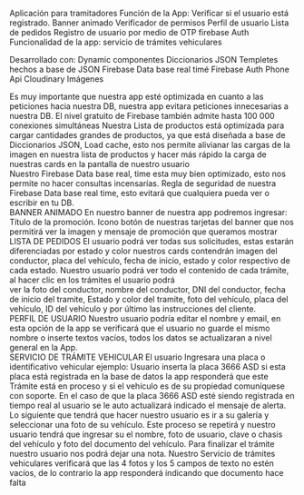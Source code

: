Aplicación para tramitadores 
Función de la App: 
Verificar si el usuario está registrado.
 Banner animado Verificador de permisos Perfil de usuario Lista de pedidos Registro de usuario por medio de OTP firebase Auth 
Funcionalidad de la app: servicio de trámites vehiculares 

Desarrollado con: 
Dynamic  componentes 
Diccionarios JSON 
Templetes hechos a base de JSON 
Firebase Data base real timé 
Firebase Auth Phone  
Api Cloudinary Imágenes

Es muy importante que nuestra app esté optimizada en cuanto a las peticiones hacia nuestra DB,
nuestra app evitara peticiones innecesarias a nuestra DB. 
El nivel gratuito de Firebase también admite hasta 100 000 conexiones simultáneas 
 Nuestra Lista de productos está optimizada para cargar cantidades grandes de productos, 
 ya que está diseñada a base de Diccionarios JSON, Load cache, esto nos permite alivianar 
 las cargas de la imagen en nuestra lista de productos y hacer más rápido la carga de nuestras cards en la pantalla de nuestro usuario  
Nuestro Firebase Data base real, time esta muy bien optimizado, esto nos permite no hacer consultas incensarías.
  Regla de seguridad de nuestra Firebase Data base real time, esto evitará que cualquiera pueda ver o escribir en tu DB.  
 BANNER ANIMADO
 En nuestro banner de nuestra app podremos ingresar: 
Título de la promoción. 
Icono botón de nuestras tarjetas del banner que nos permitirá ver la imagen y mensaje de promoción que queramos mostrar 
 LISTA DE PEDIDOS
 El usuario podrá ver todas sus solicitudes, estas estarán diferenciadas por estado y color
 nuestros cards contendrán imagen del conductor, placa del vehículo, fecha 
 de inicio, estado y color respectivo de cada estado. 
 Nuestro usuario podrá ver todo el contenido de cada trámite, al hacer clic en los trámites el usuario podrá  
 ver la foto del conductor, nombre del conductor, DNI del conductor, fecha de inicio del tramite, Estado y color del tramite, 
 foto del vehículo, placa del vehículo, ID del vehículo y por último las instrucciones del cliente.  
PERFIL DE USUARIO
 Nuestro usuario podría editar el nombre y email, en esta opción de la app se verificará que el 
 usuario no guarde el mismo nombre o inserte textos vacíos, todos los datos se actualizaran a nivel general en la App.  
SERVICIO DE TRÁMITE VEHICULAR
 El usuario Ingresara una placa o identificativo vehicular  ejemplo: 
 Usuario inserta la placa 3666 ASD si esta placa está registrada en la base de datos 
 la app responderá que este Trámite está en proceso y si el vehículo es de su propiedad comuníquese con soporte. 
En el caso de que la placa 3666 ASD esté siendo registrada en tiempo real al 
usuario se le auto actualizará indicado el mensaje de alerta. Lo siguiente que tendrá que hacer nuestro usuario es ir a su galería y seleccionar una foto de su vehículo. 
Este proceso se repetirá y nuestro usuario tendrá que ingresar su el nombre,
foto de usuario, clave o chasis del vehículo y foto del documento del vehículo. 
Para finalizar el trámite nuestro usuario nos podrá dejar una nota. Nuestro Servicio 
de trámites vehiculares verificará que las 4 fotos y los 5 campos de texto no estén vacíos, 
de lo contrario la app responderá indicando que documento hace falta
